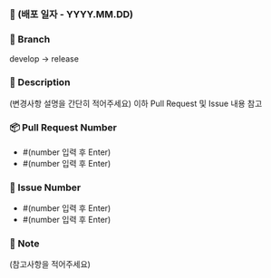 <!-- Title: [🚀 (Service名)] (AAA) 기능 구현 -->
<!-- Merge 방향 및 Branch 확인해주세요 -->
<!-- (괄호) 부분은 다 지우고 작성해주세요 -->

### 📅 (배포 일자 -  YYYY.MM.DD)

### 🌵 Branch
develop → release

### 📢 Description
(변경사항 설명을 간단히 적어주세요)
이하 Pull Request 및 Issue 내용 참고

### 📦 Pull Request Number
- #(number 입력 후 Enter)
- #(number 입력 후 Enter)

### 💬 Issue Number
- #(number 입력 후 Enter)
- #(number 입력 후 Enter)

### 🔖 Note
(참고사항을 적어주세요)
